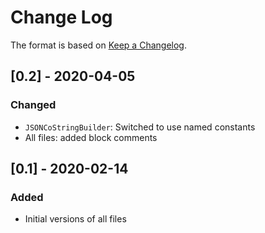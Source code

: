 # Change Log

The format is based on [Keep a Changelog](http://keepachangelog.com/).

## [0.2] - 2020-04-05
### Changed
- `JSONCoStringBuilder`: Switched to use named constants
- All files: added block comments

## [0.1] - 2020-02-14
### Added
- Initial versions of all files
